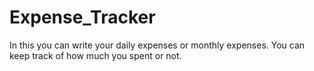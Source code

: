 # Expense_Tracker
In this you can write your daily expenses or monthly expenses. You can keep track of how much you spent or not.
